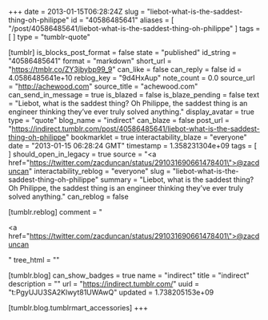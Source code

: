 +++
date = 2013-01-15T06:28:24Z
slug = "liebot-what-is-the-saddest-thing-oh-philippe"
id = "40586485641"
aliases = [ "/post/40586485641/liebot-what-is-the-saddest-thing-oh-philippe" ]
tags = [ ]
type = "tumblr-quote"

[tumblr]
is_blocks_post_format = false
state = "published"
id_string = "40586485641"
format = "markdown"
short_url = "https://tmblr.co/ZY3jbybp99_9"
can_like = false
can_reply = false
id = 4.0586485641e+10
reblog_key = "9d4HxAup"
note_count = 0.0
source_url = "http://achewood.com"
source_title = "achewood.com"
can_send_in_message = true
is_blazed = false
is_blaze_pending = false
text = "Liebot, what is the saddest thing? Oh Philippe, the saddest thing is an engineer thinking they’ve ever truly solved anything."
display_avatar = true
type = "quote"
blog_name = "indirect"
can_blaze = false
post_url = "https://indirect.tumblr.com/post/40586485641/liebot-what-is-the-saddest-thing-oh-philippe"
bookmarklet = true
interactability_blaze = "everyone"
date = "2013-01-15 06:28:24 GMT"
timestamp = 1.358231304e+09
tags = [ ]
should_open_in_legacy = true
source = "<a href=\"https://twitter.com/zacduncan/status/291031690661478401\">@zacduncan</a>"
interactability_reblog = "everyone"
slug = "liebot-what-is-the-saddest-thing-oh-philippe"
summary = "Liebot, what is the saddest thing? Oh Philippe, the saddest thing is an engineer thinking they’ve ever truly solved anything."
can_reblog = false

[tumblr.reblog]
comment = "<p><a href=\"https://twitter.com/zacduncan/status/291031690661478401\">@zacduncan</a></p>"
tree_html = ""

[tumblr.blog]
can_show_badges = true
name = "indirect"
title = "indirect"
description = ""
url = "https://indirect.tumblr.com/"
uuid = "t:PgyUJU3SA2Klwyt81UWAwQ"
updated = 1.738205153e+09

[tumblr.blog.tumblrmart_accessories]
+++
